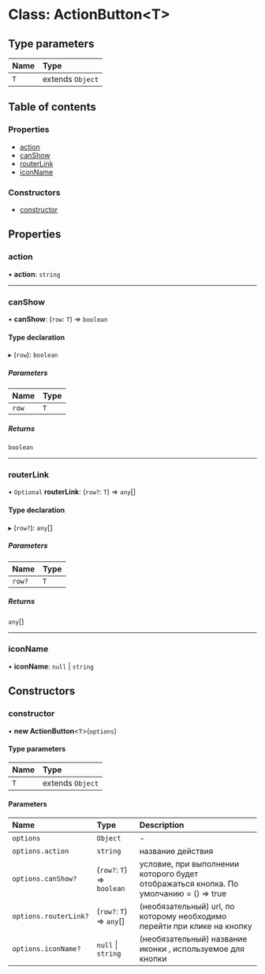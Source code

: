 # Class: ActionButton<T\>

## Type parameters

| Name | Type |
| :------ | :------ |
| `T` | extends `Object` |

## Table of contents

### Properties

- [action](ActionButton.md#action)
- [canShow](ActionButton.md#canshow)
- [routerLink](ActionButton.md#routerlink)
- [iconName](ActionButton.md#iconname)

### Constructors

- [constructor](ActionButton.md#constructor)

## Properties

### action

• **action**: `string`

___

### canShow

• **canShow**: (`row`: `T`) => `boolean`

#### Type declaration

▸ (`row`): `boolean`

##### Parameters

| Name | Type |
| :------ | :------ |
| `row` | `T` |

##### Returns

`boolean`

___

### routerLink

• `Optional` **routerLink**: (`row?`: `T`) => `any`[]

#### Type declaration

▸ (`row?`): `any`[]

##### Parameters

| Name | Type |
| :------ | :------ |
| `row?` | `T` |

##### Returns

`any`[]

___

### iconName

• **iconName**: ``null`` \| `string`

## Constructors

### constructor

• **new ActionButton**<`T`\>(`options`)

#### Type parameters

| Name | Type |
| :------ | :------ |
| `T` | extends `Object` |

#### Parameters

| Name | Type | Description |
| :------ | :------ | :------ |
| `options` | `Object` | - |
| `options.action` | `string` | название действия |
| `options.canShow?` | (`row?`: `T`) => `boolean` | условие, при выполнении которого будет отображаться кнопка. По умолчанию = () => true |
| `options.routerLink?` | (`row?`: `T`) => `any`[] | (необязательный) url, по которому необходимо перейти при клике на кнопку |
| `options.iconName?` | ``null`` \| `string` | (необязательный) название иконки <mat-icon>, используемое для кнопки |
